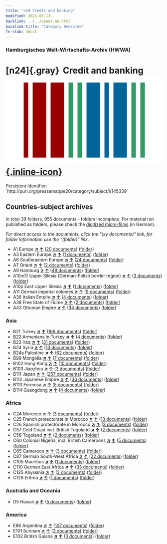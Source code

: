 ```yaml
---
title: "n24 Credit and banking"
modified: 2021-03-13
backlink: ../../about.en.html
backlink-title: "Category Overview"
fn-stub: about
---
```


### Hamburgisches Welt-Wirtschafts-Archiv (HWWA)

# [n24]{.gray}&#8201; Credit and banking &#160; [![Wikidata](/images/Wikidata-logo.svg "Wikidata"){.inline-icon}](http://www.wikidata.org/entity/Q99428055)

<div class="hint">Persistent Identifier: `http://purl.org/pressemappe20/category/subject/i/145339`</div>







## Countries-subject archives





In total 39 folders, 955 documents - folders incomplete.
For material not published as folders, please check the [digitized micro-films](/film/h1_sh.de.html) (in German).

_For direct access to the documents, click the "(xy documents)" link, for folder information use the "(folder)" link._


- A1 Europe [**&nearr;**](../../../geo/i/140892/about.en.html "Europe (all folders)") [**&uarr;**](../../../geo/about.en.html#A1 "Country category system") (<a href="https://pm20.zbw.eu/iiifview/folder/sh/140892,145339" title="about: Europe : Credit and banking" target="_blank">20 documents</a>) ([folder](../../../../folder/sh/1408xx/140892/1453xx/145339/about.en.html))
- A3 Eastern Europe [**&nearr;**](../../../geo/i/140896/about.en.html "Eastern Europe (all folders)") [**&uarr;**](../../../geo/about.en.html#A3 "Country category system") (<a href="https://pm20.zbw.eu/iiifview/folder/sh/140896,145339" title="about: Eastern Europe : Credit and banking" target="_blank">1 documents</a>) ([folder](../../../../folder/sh/1408xx/140896/1453xx/145339/about.en.html))
- A6 Southeastern Europe [**&nearr;**](../../../geo/i/140900/about.en.html "Southeastern Europe (all folders)") [**&uarr;**](../../../geo/about.en.html#A6 "Country category system") (<a href="https://pm20.zbw.eu/iiifview/folder/sh/140900,145339" title="about: Southeastern Europe : Credit and banking" target="_blank">24 documents</a>) ([folder](../../../../folder/sh/1409xx/140900/1453xx/145339/about.en.html))
- A7 Orient [**&nearr;**](../../../geo/i/140902/about.en.html "Orient (all folders)") [**&uarr;**](../../../geo/about.en.html#A7 "Country category system") (<a href="https://pm20.zbw.eu/iiifview/folder/sh/140902,145339" title="about: Orient : Credit and banking" target="_blank">2 documents</a>) ([folder](../../../../folder/sh/1409xx/140902/1453xx/145339/about.en.html))
- A9 Hamburg [**&nearr;**](../../../geo/i/140905/about.en.html "Hamburg (all folders)") [**&uarr;**](../../../geo/about.en.html#A9 "Country category system") (<a href="https://pm20.zbw.eu/iiifview/folder/sh/140905,145339" title="about: Hamburg : Credit and banking" target="_blank">48 documents</a>) ([folder](../../../../folder/sh/1409xx/140905/1453xx/145339/about.en.html))
- A10n(1) Upper Silesia (German-Polish border region) [**&nearr;**](../../../geo/i/140948/about.en.html "Upper Silesia (German-Polish border region) (all folders)") [**&uarr;**](../../../geo/about.en.html#A10n(1) "Country category system") (<a href="https://pm20.zbw.eu/iiifview/folder/sh/140948,145339" title="about: Upper Silesia (German-Polish border region) : Credit and banking" target="_blank">3 documents</a>) ([folder](../../../../folder/sh/1409xx/140948/1453xx/145339/about.en.html))
- A10p East Upper Silesia [**&nearr;**](../../../geo/i/140951/about.en.html "East Upper Silesia (all folders)") [**&uarr;**](../../../geo/about.en.html#A10p "Country category system") (<a href="https://pm20.zbw.eu/iiifview/folder/sh/140951,145339" title="about: East Upper Silesia : Credit and banking" target="_blank">1 documents</a>) ([folder](../../../../folder/sh/1409xx/140951/1453xx/145339/about.en.html))
- A11 German imperial colonies [**&nearr;**](../../../geo/i/140960/about.en.html "German imperial colonies (all folders)") [**&uarr;**](../../../geo/about.en.html#A11 "Country category system") (<a href="https://pm20.zbw.eu/iiifview/folder/sh/140960,145339" title="about: German imperial colonies : Credit and banking" target="_blank">9 documents</a>) ([folder](../../../../folder/sh/1409xx/140960/1453xx/145339/about.en.html))
- A36 Italian Empire [**&nearr;**](../../../geo/i/141012/about.en.html "Italian Empire (all folders)") [**&uarr;**](../../../geo/about.en.html#A36 "Country category system") (<a href="https://pm20.zbw.eu/iiifview/folder/sh/141012,145339" title="about: Italian Empire : Credit and banking" target="_blank">4 documents</a>) ([folder](../../../../folder/sh/1410xx/141012/1453xx/145339/about.en.html))
- A38 Free State of Fiume [**&nearr;**](../../../geo/i/141014/about.en.html "Free State of Fiume (all folders)") [**&uarr;**](../../../geo/about.en.html#A38 "Country category system") (<a href="https://pm20.zbw.eu/iiifview/folder/sh/141014,145339" title="about: Free State of Fiume : Credit and banking" target="_blank">2 documents</a>) ([folder](../../../../folder/sh/1410xx/141014/1453xx/145339/about.en.html))
- A43 Ottoman Empire [**&nearr;**](../../../geo/i/141034/about.en.html "Ottoman Empire (all folders)") [**&uarr;**](../../../geo/about.en.html#A43 "Country category system") (<a href="https://pm20.zbw.eu/iiifview/folder/sh/141034,145339" title="about: Ottoman Empire : Credit and banking" target="_blank">34 documents</a>) ([folder](../../../../folder/sh/1410xx/141034/1453xx/145339/about.en.html))

### Asia

- B21 Turkey [**&nearr;**](../../../geo/i/141111/about.en.html "Turkey (all folders)") [**&uarr;**](../../../geo/about.en.html#B21 "Country category system") (<a href="https://pm20.zbw.eu/iiifview/folder/sh/141111,145339" title="about: Turkey : Credit and banking" target="_blank">166 documents</a>) ([folder](../../../../folder/sh/1411xx/141111/1453xx/145339/about.en.html))
- B22 Armenians in Turkey [**&nearr;**](../../../geo/i/141112/about.en.html "Armenians in Turkey (all folders)") [**&uarr;**](../../../geo/about.en.html#B22 "Country category system") (<a href="https://pm20.zbw.eu/iiifview/folder/sh/141112,145339" title="about: Armenians in Turkey : Credit and banking" target="_blank">4 documents</a>) ([folder](../../../../folder/sh/1411xx/141112/1453xx/145339/about.en.html))
- B23 Iraq [**&nearr;**](../../../geo/i/141113/about.en.html "Iraq (all folders)") [**&uarr;**](../../../geo/about.en.html#B23 "Country category system") (<a href="https://pm20.zbw.eu/iiifview/folder/sh/141113,145339" title="about: Iraq : Credit and banking" target="_blank">31 documents</a>) ([folder](../../../../folder/sh/1411xx/141113/1453xx/145339/about.en.html))
- B24 Syria [**&nearr;**](../../../geo/i/141114/about.en.html "Syria (all folders)") [**&uarr;**](../../../geo/about.en.html#B24 "Country category system") (<a href="https://pm20.zbw.eu/iiifview/folder/sh/141114,145339" title="about: Syria : Credit and banking" target="_blank">13 documents</a>) ([folder](../../../../folder/sh/1411xx/141114/1453xx/145339/about.en.html))
- B24a Palestine [**&nearr;**](../../../geo/i/141115/about.en.html "Palestine (all folders)") [**&uarr;**](../../../geo/about.en.html#B24a "Country category system") (<a href="https://pm20.zbw.eu/iiifview/folder/sh/141115,145339" title="about: Palestine : Credit and banking" target="_blank">62 documents</a>) ([folder](../../../../folder/sh/1411xx/141115/1453xx/145339/about.en.html))
- B99 Mongolia [**&nearr;**](../../../geo/i/141261/about.en.html "Mongolia (all folders)") [**&uarr;**](../../../geo/about.en.html#B99 "Country category system") (<a href="https://pm20.zbw.eu/iiifview/folder/sh/141261,145339" title="about: Mongolia : Credit and banking" target="_blank">7 documents</a>) ([folder](../../../../folder/sh/1412xx/141261/1453xx/145339/about.en.html))
- B102 Hong Kong [**&nearr;**](../../../geo/i/141268/about.en.html "Hong Kong (all folders)") [**&uarr;**](../../../geo/about.en.html#B102 "Country category system") (<a href="https://pm20.zbw.eu/iiifview/folder/sh/141268,145339" title="about: Hong Kong : Credit and banking" target="_blank">10 documents</a>) ([folder](../../../../folder/sh/1412xx/141268/1453xx/145339/about.en.html))
- B103 Jiaozhou [**&nearr;**](../../../geo/i/126163/about.en.html "Jiaozhou (all folders)") [**&uarr;**](../../../geo/about.en.html#B103 "Country category system") (<a href="https://pm20.zbw.eu/iiifview/folder/sh/126163,145339" title="about: Jiaozhou : Credit and banking" target="_blank">3 documents</a>) ([folder](../../../../folder/sh/1261xx/126163/1453xx/145339/about.en.html))
- B111 Japan [**&nearr;**](../../../geo/i/141272/about.en.html "Japan (all folders)") [**&uarr;**](../../../geo/about.en.html#B111 "Country category system") (<a href="https://pm20.zbw.eu/iiifview/folder/sh/141272,145339" title="about: Japan : Credit and banking" target="_blank">257 documents</a>) ([folder](../../../../folder/sh/1412xx/141272/1453xx/145339/about.en.html))
- B112 Japanese Empire [**&nearr;**](../../../geo/i/141273/about.en.html "Japanese Empire (all folders)") [**&uarr;**](../../../geo/about.en.html#B112 "Country category system") (<a href="https://pm20.zbw.eu/iiifview/folder/sh/141273,145339" title="about: Japanese Empire : Credit and banking" target="_blank">36 documents</a>) ([folder](../../../../folder/sh/1412xx/141273/1453xx/145339/about.en.html))
- B113 Formosa [**&nearr;**](../../../geo/i/141274/about.en.html "Formosa (all folders)") [**&uarr;**](../../../geo/about.en.html#B113 "Country category system") (<a href="https://pm20.zbw.eu/iiifview/folder/sh/141274,145339" title="about: Formosa : Credit and banking" target="_blank">5 documents</a>) ([folder](../../../../folder/sh/1412xx/141274/1453xx/145339/about.en.html))
- B114 Guangdong [**&nearr;**](../../../geo/i/141275/about.en.html "Guangdong (all folders)") [**&uarr;**](../../../geo/about.en.html#B114 "Country category system") (<a href="https://pm20.zbw.eu/iiifview/folder/sh/141275,145339" title="about: Guangdong : Credit and banking" target="_blank">4 documents</a>) ([folder](../../../../folder/sh/1412xx/141275/1453xx/145339/about.en.html))

### Africa

- C24 Morocco [**&nearr;**](../../../geo/i/141356/about.en.html "Morocco (all folders)") [**&uarr;**](../../../geo/about.en.html#C24 "Country category system") (<a href="https://pm20.zbw.eu/iiifview/folder/sh/141356,145339" title="about: Morocco : Credit and banking" target="_blank">3 documents</a>) ([folder](../../../../folder/sh/1413xx/141356/1453xx/145339/about.en.html))
- C25 French protectorate in Morocco [**&nearr;**](../../../geo/i/141358/about.en.html "French protectorate in Morocco (all folders)") [**&uarr;**](../../../geo/about.en.html#C25 "Country category system") (<a href="https://pm20.zbw.eu/iiifview/folder/sh/141358,145339" title="about: French protectorate in Morocco : Credit and banking" target="_blank">13 documents</a>) ([folder](../../../../folder/sh/1413xx/141358/1453xx/145339/about.en.html))
- C26 Spanish protectorate in Morocco [**&nearr;**](../../../geo/i/141359/about.en.html "Spanish protectorate in Morocco (all folders)") [**&uarr;**](../../../geo/about.en.html#C26 "Country category system") (<a href="https://pm20.zbw.eu/iiifview/folder/sh/141359,145339" title="about: Spanish protectorate in Morocco : Credit and banking" target="_blank">3 documents</a>) ([folder](../../../../folder/sh/1413xx/141359/1453xx/145339/about.en.html))
- C57 Gold Coast incl. British Togoland [**&nearr;**](../../../geo/i/141406/about.en.html "Gold Coast incl. British Togoland (all folders)") [**&uarr;**](../../../geo/about.en.html#C57 "Country category system") (<a href="https://pm20.zbw.eu/iiifview/folder/sh/141406,145339" title="about: Gold Coast incl. British Togoland : Credit and banking" target="_blank">2 documents</a>) ([folder](../../../../folder/sh/1414xx/141406/1453xx/145339/about.en.html))
- C58 Togoland [**&nearr;**](../../../geo/i/141408/about.en.html "Togoland (all folders)") [**&uarr;**](../../../geo/about.en.html#C58 "Country category system") (<a href="https://pm20.zbw.eu/iiifview/folder/sh/141408,145339" title="about: Togoland : Credit and banking" target="_blank">2 documents</a>) ([folder](../../../../folder/sh/1414xx/141408/1453xx/145339/about.en.html))
- C60 Colonial Nigeria, incl. British Cameroons [**&nearr;**](../../../geo/i/141409/about.en.html "Colonial Nigeria, incl. British Cameroons (all folders)") [**&uarr;**](../../../geo/about.en.html#C60 "Country category system") (<a href="https://pm20.zbw.eu/iiifview/folder/sh/141409,145339" title="about: Colonial Nigeria, incl. British Cameroons : Credit and banking" target="_blank">5 documents</a>) ([folder](../../../../folder/sh/1414xx/141409/1453xx/145339/about.en.html))
- C65 Cameroon [**&nearr;**](../../../geo/i/141410/about.en.html "Cameroon (all folders)") [**&uarr;**](../../../geo/about.en.html#C65 "Country category system") (<a href="https://pm20.zbw.eu/iiifview/folder/sh/141410,145339" title="about: Cameroon : Credit and banking" target="_blank">3 documents</a>) ([folder](../../../../folder/sh/1414xx/141410/1453xx/145339/about.en.html))
- C87 German South-West Africa [**&nearr;**](../../../geo/i/141450/about.en.html "German South-West Africa (all folders)") [**&uarr;**](../../../geo/about.en.html#C87 "Country category system") (<a href="https://pm20.zbw.eu/iiifview/folder/sh/141450,145339" title="about: German South-West Africa : Credit and banking" target="_blank">22 documents</a>) ([folder](../../../../folder/sh/1414xx/141450/1453xx/145339/about.en.html))
- C105 Mauritius [**&nearr;**](../../../geo/i/141469/about.en.html "Mauritius (all folders)") [**&uarr;**](../../../geo/about.en.html#C105 "Country category system") (<a href="https://pm20.zbw.eu/iiifview/folder/sh/141469,145339" title="about: Mauritius : Credit and banking" target="_blank">1 documents</a>) ([folder](../../../../folder/sh/1414xx/141469/1453xx/145339/about.en.html))
- C110 German East Africa [**&nearr;**](../../../geo/i/141471/about.en.html "German East Africa (all folders)") [**&uarr;**](../../../geo/about.en.html#C110 "Country category system") (<a href="https://pm20.zbw.eu/iiifview/folder/sh/141471,145339" title="about: German East Africa : Credit and banking" target="_blank">33 documents</a>) ([folder](../../../../folder/sh/1414xx/141471/1453xx/145339/about.en.html))
- C125 Abyssinia [**&nearr;**](../../../geo/i/141482/about.en.html "Abyssinia (all folders)") [**&uarr;**](../../../geo/about.en.html#C125 "Country category system") (<a href="https://pm20.zbw.eu/iiifview/folder/sh/141482,145339" title="about: Abyssinia : Credit and banking" target="_blank">3 documents</a>) ([folder](../../../../folder/sh/1414xx/141482/1453xx/145339/about.en.html))
- C126 Eritrea [**&nearr;**](../../../geo/i/141483/about.en.html "Eritrea (all folders)") [**&uarr;**](../../../geo/about.en.html#C126 "Country category system") (<a href="https://pm20.zbw.eu/iiifview/folder/sh/141483,145339" title="about: Eritrea : Credit and banking" target="_blank">1 documents</a>) ([folder](../../../../folder/sh/1414xx/141483/1453xx/145339/about.en.html))

### Australia and Oceania

- D5 Hawaii [**&nearr;**](../../../geo/i/141595/about.en.html "Hawaii (all folders)") [**&uarr;**](../../../geo/about.en.html#D5 "Country category system") (<a href="https://pm20.zbw.eu/iiifview/folder/sh/141595,145339" title="about: Hawaii : Credit and banking" target="_blank">5 documents</a>) ([folder](../../../../folder/sh/1415xx/141595/1453xx/145339/about.en.html))

### America

- E86 Argentina [**&nearr;**](../../../geo/i/141692/about.en.html "Argentina (all folders)") [**&uarr;**](../../../geo/about.en.html#E86 "Country category system") (<a href="https://pm20.zbw.eu/iiifview/folder/sh/141692,145339" title="about: Argentina : Credit and banking" target="_blank">107 documents</a>) ([folder](../../../../folder/sh/1416xx/141692/1453xx/145339/about.en.html))
- E101 Surinam [**&nearr;**](../../../geo/i/141699/about.en.html "Surinam (all folders)") [**&uarr;**](../../../geo/about.en.html#E101 "Country category system") (<a href="https://pm20.zbw.eu/iiifview/folder/sh/141699,145339" title="about: Surinam : Credit and banking" target="_blank">3 documents</a>) ([folder](../../../../folder/sh/1416xx/141699/1453xx/145339/about.en.html))
- E102 British Guiana [**&nearr;**](../../../geo/i/141700/about.en.html "British Guiana (all folders)") [**&uarr;**](../../../geo/about.en.html#E102 "Country category system") (<a href="https://pm20.zbw.eu/iiifview/folder/sh/141700,145339" title="about: British Guiana : Credit and banking" target="_blank">3 documents</a>) ([folder](../../../../folder/sh/1417xx/141700/1453xx/145339/about.en.html))








